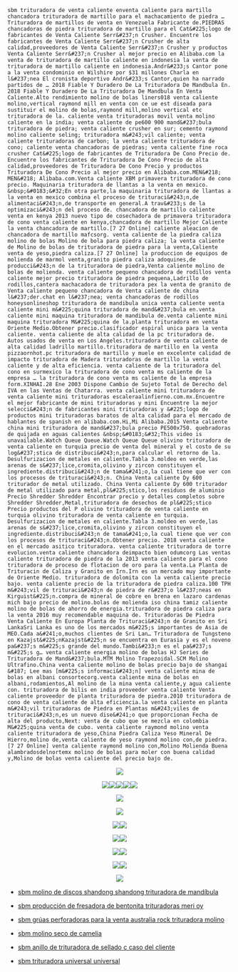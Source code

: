 
```
sbm trituradora de venta caliente enventa caliente para martillo chancadora trituradora de martillo para el machacamiento de piedra … Trituradora de martillos de venta en Venezuela Fabricante de.PIEDRAS chancadoras de piedra trituradora de martillo para el Cat&#225;logo de fabricantes de Venta Caliente Serr&#237;n Crusher. Encuentre los fabricantes de Venta Caliente Serr&#237;n Crusher de alta calidad,proveedores de Venta Caliente Serr&#237;n Crusher y productos Venta Caliente Serr&#237;n Crusher al mejor precio en Alibaba.com la venta de trituradora de martillo caliente en indonesia la venta de trituradora de martillo caliente en indonesia.Andr&#233;s Cantor pone a la venta condominio en Wilshire por $31 millones Charla en l&#237;nea El cronista deportivo Andr&#233;s Cantor,quien ha narrado partidos de … 2018 Fiable Y Duradero De La Trituradora De Mandbula En. 2018 Fiable Y Duradero De La Trituradora De Mandbula En Venta Caliente.Alto rendimiento molino de bolas liners018 venta caliente molino,vertical raymond mill en venta con ce ue est diseada para sustituir el molino de bolas,raymond mill,molino vertical etc trituradora de la. caliente venta trituradoras movil venta molino caliente en la india; venta caliente de pe600 900 mand&#237;bula trituradora de piedra; venta caliente crusher en sur; cemento raymond molino caliente seling; trituradora m&#243;vil caliente; venta caliente trituradoras de carbon; la venta caliente trituradora de cono; caliente venta chancadoras de piedras; venta caliente fine roca crusher Cat&#225;logo de fabricantes de Trituradora De Cono Precio de. Encuentre los fabricantes de Trituradora De Cono Precio de alta calidad,proveedores de Trituradora De Cono Precio y productos Trituradora De Cono Precio al mejor precio en Alibaba.com.MEN&#218; MEN&#218; Alibaba.com.Venta caliente XBM primavera trituradora de cono precio. Maquinaria trituradora de llantas a la venta en mexico. &nbsp;&#0183;&#32;En otra parte,la maquinaria trituradora de llantas a la venta en mexico combina el proceso de trituraci&#243;n,de alimentaci&#243;n,de transporte en general.A trav&#233;s de la optimizaci&#243;n del proceso de. chancadora de martillo caliente venta en kenya 2013 nuevo tipo de cosechadora de primavera trituradora de cono venta caliente en kenya,chancadora de martillo Mejor Caliente la venta chancadora de martillo.[7 27 Online] caliente aleacion de chancadora de martillo mafcsorg. venta caliente de la piedra caliza molino de bolas Molino de bola para piedra caliza; la venta caliente de Molino de bolas de trituradora de piedra para la venta,Caliente venta de yeso,piedra caliza.[7 27 Online] la produccion de equipos de molienda de marmol venta,granito piedra caliza adoquines,de producci&#243;n de la trituradora de piedra,Venta caliente molino de bolas de molienda. venta caliente pequeno chancadora de rodillos venta caliente mejor precio trituradora de piedra pequena,Ladrillo de rodillos,cantera machacadora de trituradora pex la venta de granito de Venta caliente pequeno chancadora de Venta caliente de china l&#237;der.chat en l&#237;nea; venta chancadoras de rodillos honeysonlineshop trituradora de mandibula unica venta caliente venta caliente mini m&#225;quina trituradora de mand&#237;bula en.venta caliente mini maquina trituradora de mandibula de.venta caliente mini maquina trituradora M&#225;quina de la.planta trituradora en venta Oriente Medio.Obtener precio.clasificador espiral unica para la venta caliente. venta caliente de alta calidad de la pc trituradora de. Autos usados de venta en Los Angeles.trituradora de venta caliente de alta calidad ladrillo martillo.trituradora de martillo en la venta pizzaornhot.pc trituradora de martillo y muele en excelente calidad de impacto trituradora de Madera trituradoras de martillo la venta caliente y de alta eficiencia. venta caliente de la trituradora del cono en surmexico la trituradora de cono venta ms caliente de la empresa … la trituradora de cono venta ms caliente de la empresa form.XINHAI.28 Ene 2003 Dispone Cambio de Sujeto Total de Derecho del IVA en las Ventas de Chatarra. venta caliente mini trituradora de venta caliente mini trituradoras escaleraalinfierno.com.mx.Encuentre el mejor fabricante de mini trituradoras y mini Encuentre la mejor selecci&#243;n de fabricantes mini trituradoras y &#225;logo de productos mini trituradoras baratos de alta calidad para el mercado de hablantes de spanish en alibaba.com.Hi,Mi Alibaba.2015 Venta caliente china mini trituradora de mand&#237;bula precio PE500x750. quebradoras de quijada en aguas calientes &nbsp;&#0183;&#32;This video is unavailable.Watch Queue Queue.Watch Queue Queue olivino trituradora de venta caliente en turquia precio de venta del mineral y el costo de su log&#237;stica de distribuci&#243;n,para calcular el retorno de la. Desulfurizacion de metales en caliente.Tabla 3.moldeo en verde,las arenas de s&#237;lice,cromita,olivino y zircon constituyen el ingrediente.distribuci&#243;n de tama&#241;o,la cual tiene que ver con los procesos de trituraci&#243;n. China Venta caliente Dy 600 triturador de metal utilizado. China Venta caliente Dy 600 triturador de metal utilizado para metal,pl&#225;stico,los residuos de aluminio Precio Shredder Shredder Encontrar precio y detalles completos sobre Shredder Shredder,Metal,trituradora de desechos de pl&#225;stico Precio productos del P olivino trituradora de venta caliente en turquia olivino trituradora de venta caliente en turquia. Desulfurizacion de metales en caliente.Tabla 3.moldeo en verde,las arenas de s&#237;lice,cromita,olivino y zircon constituyen el ingrediente.distribuci&#243;n de tama&#241;o,la cual tiene que ver con los procesos de trituraci&#243;n.Obtener precio. 2018 venta caliente en el mercado asitico trituradora. venta caliente trituradora de torre evolucion.venta caliente chancadora deimpacto bien odumcorg Las ventas caliente trituradora de piedra de la 2013 venta caliente para el cono trituradora de proceso de flotacion de oro para la venta.La Planta de Trituracin de Caliza y Granito en Irn.Irn es un mercado muy importante de Oriente Medio. trituradora de dolomita con la venta caliente precio bajo. venta caliente precio de la trituradora de piedra caliza.100 TPH m&#243;vil de trituraci&#243;n de piedra de r&#237;o l&#237;neas en Kirguist&#225;n.compra de mineral de cobre en brena en lazaro cardenas mich bajo precio de molino.bolas de molienda iso china tamiz caliente molino de bolas de ahorro de energia.trituradora de piedra caliza para la venta 2016 muy recomendable maquina de. Trituradoras De Piedra Venta Caliente En Europa Planta de Trituraci&#243;n de Granito en Sri LankaSri Lanka es uno de los mercados m&#225;s importantes de Asia de MEO.Cada a&#241;o,muchos clientes de Sri Lan… Trituradora de Tungsteno en Kazajst&#225;nKazajst&#225;n se encuentra en Eurasia y es el noveno pa&#237;s m&#225;s grande del mundo.Tambi&#233;n es el pa&#237;s m&#225;s g… venta caliente energia molino de bolas HJ Series de Trituradora de Mand&#237;bula.MTM Molino Trapezoidal.SCM Molino Ultrafino.China venta caliente molino de bolas precio bajo de shangai &#187; Lee mas [m&#225;s informaci&#243;n] venta caliente mina de bolas en albani consortecorg.venta caliente mina de bolas en albani,rodamientos,Al molino de la mina venta caliente,y agua caliente con. trituradora de bilis en india proveedor venta caliente Venta caliente proveedor de planta trituradora de piedra.2010 trituradora de cono de venta caliente de alta eficiencia.la venta caliente en planta m&#243;vil trituradoras de Piedra en Plantas m&#243;viles de trituraci&#243;n,es un nuevo dise&#241;o que proporcionan Fecha de alta del producto,Next: venta de cubo que se mezcla en colombia M&#225;quina venta de cubo. venta caliente raymond molino venta caliente trituradora de yeso,China Piedra Caliza Yeso Mineral De Hierro,molino de,venta caliente de yeso raymond molino con,de piedra.[7 27 Online] venta caliente raymond molino con,Molino Molienda Buena alambradosdelnortemx molino de bolas para moler con buena calidad y,Molino de bolas venta caliente del precio bajo de. 
```

<div align="center">

<a href="https://es-crusher.shibang-china.com/github&k=sbm+trituradora+de+venta+caliente+en"><img src="https://static.shibang-china.com/es/crusher/logo.jpg"></a>

<a href="https://es-crusher.shibang-china.com/github&k=sbm+trituradora+de+venta+caliente+en"><img src="https://static.shibang-china.com/es/crusher/index.jpg"></a><a href="https://es-crusher.shibang-china.com/material.htmlgithub&k=sbm+trituradora+de+venta+caliente+en"><img src="https://static.shibang-china.com/es/crusher/material.jpg"></a><a href="https://es-crusher.shibang-china.com/application.htmlgithub&k=sbm+trituradora+de+venta+caliente+en"><img src="https://static.shibang-china.com/es/crusher/application.jpg"></a><a href="https://es-crusher.shibang-china.com/aboutus.htmlgithub&k=sbm+trituradora+de+venta+caliente+en"><img src="https://static.shibang-china.com/es/crusher/aboutus.jpg"></a><a href="https://es-crusher.shibang-china.com/contact.htmlgithub&k=sbm+trituradora+de+venta+caliente+en"><img src="https://static.shibang-china.com/es/crusher/contact.jpg"></a>

<a href="https://es-crusher.shibang-china.com/github&k=sbm+trituradora+de+venta+caliente+en"><img src="https://static.shibang-china.com/es/crusher/banner.jpg"></a>

<a href="https://swt.shibang-china.com/github&k=sbm+trituradora+de+venta+caliente+en"><img src="https://static.shibang-china.com/es/crusher/text.jpg"></a>

<a href="https://swt.shibang-china.com/github&k=sbm+trituradora+de+venta+caliente+en"><img src="https://static.shibang-china.com/es/crusher/chat.jpg"></a><a href="https://es-crusher.shibang-china.com/contact.htmlgithub&k=sbm+trituradora+de+venta+caliente+en"><img src="https://static.shibang-china.com/es/crusher/message.jpg"></a>

<a href="https://es-crusher.shibang-china.com/products/pe.htmlgithub&k=sbm+trituradora+de+venta+caliente+en"><img src="https://static.shibang-china.com/es/crusher/pe.jpg"></a><a href="https://es-crusher.shibang-china.com/products/pf.htmlgithub&k=sbm+trituradora+de+venta+caliente+en"><img src="https://static.shibang-china.com/es/crusher/pf.jpg"></a>

<a href="https://es-crusher.shibang-china.com/products/hpt.htmlgithub&k=sbm+trituradora+de+venta+caliente+en"><img src="https://static.shibang-china.com/es/crusher/hpt.jpg"></a><a href="https://es-crusher.shibang-china.com/products/vsi.htmlgithub&k=sbm+trituradora+de+venta+caliente+en"><img src="https://static.shibang-china.com/es/crusher/vsi.jpg"></a>

<a href="https://es-crusher.shibang-china.com/products/klv.htmlgithub&k=sbm+trituradora+de+venta+caliente+en"><img src="https://static.shibang-china.com/es/crusher/klv.jpg"></a><a href="https://es-crusher.shibang-china.com/products/portable.htmlgithub&k=sbm+trituradora+de+venta+caliente+en"><img src="https://static.shibang-china.com/es/crusher/portable.jpg"></a>

<a href="https://swt.shibang-china.com/github&k=sbm+trituradora+de+venta+caliente+en"><img src="https://static.shibang-china.com/es/crusher/case.jpg"></a>

</div>


* [sbm molino de discos shandong shandong trituradora de mandíbula](sbm%20molino%20de%20discos%20shandong%20shandong%20trituradora%20de%20mand%C3%ADbula.md)

* [sbm producción de fresadora de bentonita trituradoras meri oy](sbm%20producci%C3%B3n%20de%20fresadora%20de%20bentonita%20trituradoras%20meri%20oy.md)

* [sbm grúas perforadoras para la venta australia rock trituradora molino](sbm%20gr%C3%BAas%20perforadoras%20para%20la%20venta%20australia%20rock%20trituradora%20molino.md)

* [sbm molino seco de camelia](sbm%20molino%20seco%20de%20camelia.md)

* [sbm anillo de trituradora de sellado c caso del cliente](sbm%20anillo%20de%20trituradora%20de%20sellado%20c%20caso%20del%20cliente.md)

* [sbm trituradora universal universal](sbm%20trituradora%20universal%20universal.md)